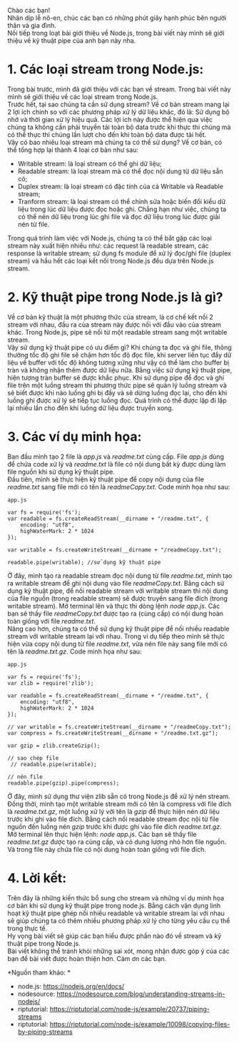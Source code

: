 Chào các bạn!<br>
Nhân dịp lễ nô-en, chúc các bạn có những phút giây hạnh phúc bên người thân và gia đình.<br>
Nối tiếp trong loạt bài giới thiệu về Node.js, trong bài viết này mình sẽ giới thiệu về kỹ thuật pipe của anh bạn này nha.<br>
# 1. Các loại stream trong Node.js:
Trong bài trước, mình đã giới thiệu với các bạn về stream. Trong bài viết này mình sẽ giới thiệu về các loại stream trong Node.js.<br>
Trước hết, tại sao chúng ta cần sử dụng stream? Về cơ bản stream mang lại 2 lợi ích chính so với các phương pháp xử lý dữ liệu khác, đó là: Sử dụng bộ nhớ và thời gian xử lý hiệu quả. Các lợi ích này được thể hiện qua việc chúng ta không cần phải truyền tải toàn bộ data trước khi thực thi chúng mà có thể thực thi chúng lần lượt cho đến khi toàn bộ data được tải hết.<br>
Vậy có bao nhiêu loại stream mà chúng ta có thể sử dụng? Về cơ bản, có thể tổng hợp lại thành 4 loại cơ bản như sau:
+ Writable stream: là loại stream có thể ghi dữ liệu;
+ Readable stream: là loại stream mà có thể đọc nội dung từ dữ liệu sẵn có;
+ Duplex stream: là loại stream có đặc tính của cả Writable và Readable stream;
+ Tranform stream: là loại stream có thể chỉnh sửa hoặc biến đổi kiểu dữ liệu trong lúc dữ liệu được đọc hoặc ghi. Chẳng hạn như việc, chúng ta có thể nén dữ liệu trong lúc ghi file và đọc dữ liệu trong lúc được giải nén từ file. <br>

Trong quá trình làm việc với Node.js, chúng ta có thể bắt gặp các loại stream này xuất hiện nhiều như: các request là readable stream, các response là writable stream; sử dụng fs module để xử lý đọc/ghi file (duplex stream) và hầu hết các loại kết nối trong Node.js đều dựa trên Node.js stream.
# 2. Kỹ thuật pipe trong Node.js là gì?
Về cơ bản kỹ thuật là một phương thức của stream, là cơ chế kết nối 2 stream với nhau, đầu ra của stream này được nối với đầu vào của stream khác. Trong Node.js, pipe sẽ nối từ một readable stream sang một writable stream.<br>
Vậy sử dụng kỹ thuật pipe có ưu điểm gì? Khi chúng ta đọc và ghi file, thông thường tốc độ ghi file sẽ chậm hơn tốc độ đọc file, khi server liên tục đẩy dữ liệu về buffer với tốc độ không tương xứng như vậy có thể làm cho buffer bị tràn và không nhận thêm được dữ liệu nữa. Bằng việc sử dụng kỹ thuật pipe, hiện tượng tràn buffer sẽ được khắc phục. Khi sử dụng pipe để đọc và ghi file trên một luồng stream thì phương thức pipe sẽ quản lý luồng stream và sẽ biết được khi nào luồng ghi bị đầy và sẽ dừng luồng đọc lại, cho đến khi luồng ghi được xử lý sẽ tiếp tục luồng đọc. Quá trình có thể được lặp đi lặp lại nhiều lần cho đến khi luồng dữ liệu được truyền xong. 

# 3. Các ví dụ minh họa:
Ban đầu mình tạo 2 file là *app.js* và *readme.txt* cùng cấp. File *app.js* dùng để chứa code xử lý và *readme.txt* là file có nội dung bất kỳ được dùng làm file nguồn khi sử dụng kỹ thuật pipe.<br>
Đầu tiên, mình sẽ thực hiện kỹ thuật pipe để copy nội dung của file *readme.txt* sang file mới có tên là *readmeCopy.txt*. Code minh họa như sau:<br>
```
app.js

var fs = require('fs');
var readable = fs.createReadStream(__dirname + "/readme.txt", {
    encoding: "utf8",
    highWaterMark: 2 * 1024
});

var writable = fs.createWriteStream(__dirname + "/readmeCopy.txt");

readable.pipe(writable); //sử dụng kỹ thuật pipe
```
Ở đây, mình tạo ra readable stream đọc nội dung từ file *readme.txt*, mình tạo ra writable stream để ghi nội dung vào file *readmeCopy.txt*. Bằng cách sử dụng kỹ thuật pipe, để nối readable stream với writable stream thì nội dung của file nguồn (trong readable stream) sẽ được truyền sang file đích (trong writable stream). Mở terminal lên và thực thi dòng lệnh *node app.js*. Các bạn sẽ thấy file *readmeCopy.txt* được tạo ra (cùng cấp) có nội dung hoàn toàn giống với file *readme.txt*. <br>
Nâng cao hơn, chúng ta có thể sử dụng kỹ thuật pipe để nối nhiều readable stream với writable stream lại với nhau. Trong ví dụ tiếp theo mình sẽ thực hiện vừa copy nội dung từ file *readme.txt*, vừa nén file này sang file mới có tên là *readme.txt.gz*. Code minh họa như sau: <br>
```
app.js

var fs = require('fs');
var zlib = require('zlib');

var readable = fs.createReadStream(__dirname + "/readme.txt", {
    encoding: "utf8",
    highWaterMark: 2 * 1024
});

// var writable = fs.createWriteStream(__dirname + "/readmeCopy.txt");
var compress = fs.createWriteStream(__dirname + "/readme.txt.gz");

var gzip = zlib.createGzip();

// sao chép file
 // readable.pipe(writable);

// nén file
readable.pipe(gzip).pipe(compress);
```
Ở đây, mình sử dụng thư viện zlib sẵn có trong Node.js để xử lý nén stream. Đồng thời, mình tạo một writable stream mới có tên là compress với file đích là *readme.txt.gz*, một luồng xử lý với tên là *gzip* để thực hiện nén dữ liệu trước khi ghi vào file đích. Bằng cách nối readable stream đọc nội từ file nguồn đến luồng nén *gzip* trước khi được ghi vào file đích *readme.txt.gz*. Mở terminal lên thực hiện lệnh: *node app.js*. Các bạn sẽ thấy file *readme.txt.gz* được tạo ra cùng cấp, và có dung lượng nhỏ hơn file nguồn. Và trong file này chứa file có nội dung hoàn toàn giống với file đích.

# 4. Lời kết:
Trên đây là những kiến thức bổ sung cho stream và những ví dụ minh họa cơ bản khi sử dụng kỹ thuật pipe trong node.js. Bằng cách vận dụng linh hoạt kỹ thuật pipe ghép nối nhiều readable và writable stream lại với nhau sẽ giúp chúng ta có thêm nhiều phương pháp xử lý cho từng yêu cầu cụ thể trong thực tế.<br>
Hy vọng bài viết sẽ giúp các bạn hiểu được phần nào đó về stream và kỹ thuật pipe trong Node.js. <br>
Bài viết không thể tránh khỏi những sai xót, mong nhận được góp ý của các bạn để bài viết được hoàn thiện hơn. Cảm ơn các bạn. <br>

*Nguồn tham khảo: * 
 + node.js: https://nodejs.org/en/docs/
 + nodesource: https://nodesource.com/blog/understanding-streams-in-nodejs/
 + riptutorial: https://riptutorial.com/node-js/example/20737/piping-streams
 + riptutorial: https://riptutorial.com/node-js/example/10098/copying-files-by-piping-streams